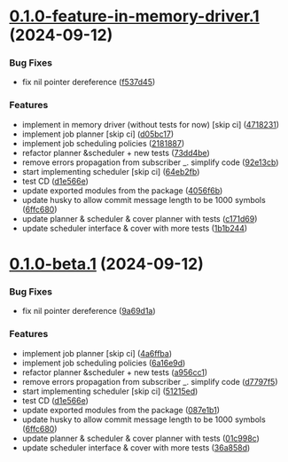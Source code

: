 # [0.1.0-feature-in-memory-driver.1](https://github.com/misikdmytro/gotick/compare/v0.0.1...v0.1.0-feature-in-memory-driver.1) (2024-09-12)


### Bug Fixes

* fix nil pointer dereference ([f537d45](https://github.com/misikdmytro/gotick/commit/f537d4509e3417f3fc2cba5bec2a489e53a2075c))


### Features

* implement in memory driver (without tests for now) [skip ci] ([4718231](https://github.com/misikdmytro/gotick/commit/47182314597e9f382d4342867cc1044d951562ac))
* implement job planner [skip ci] ([d05bc17](https://github.com/misikdmytro/gotick/commit/d05bc17c6b2a3b2f68e88e438f06ccf56ac0d2ec))
* implement job scheduling policies ([2181887](https://github.com/misikdmytro/gotick/commit/21818876bb979556450bcae23a28c1492cbb43d4))
* refactor planner &scheduler + new tests ([73dd4be](https://github.com/misikdmytro/gotick/commit/73dd4be84bfefa1570d2e3f720884f36fe499c82))
* remove errors propagation from subscriber _. simplify code ([92e13cb](https://github.com/misikdmytro/gotick/commit/92e13cbed2be0fe2a4286dcc6a5cf3b0a49b44d3))
* start implementing scheduler [skip ci] ([64eb2fb](https://github.com/misikdmytro/gotick/commit/64eb2fb7990ad808855f748eb68eeb3122c3da58))
* test CD ([d1e566e](https://github.com/misikdmytro/gotick/commit/d1e566e87ed636983f5c382e38684cd5d282d6e0))
* update exported modules from the package ([4056f6b](https://github.com/misikdmytro/gotick/commit/4056f6b11daeeb212b7d1c1b5cb178a0948124c8))
* update husky to allow commit message length to be 1000 symbols ([6ffc680](https://github.com/misikdmytro/gotick/commit/6ffc680194efe51d07d6124eed53351ba79c6028))
* update planner & scheduler & cover planner with tests ([c171d69](https://github.com/misikdmytro/gotick/commit/c171d69e58618992050548a006de35cc5b3a86ea))
* update scheduler interface & cover with more tests ([1b1b244](https://github.com/misikdmytro/gotick/commit/1b1b244529273ed48bd30d5e18e0baf768654d48))

# [0.1.0-beta.1](https://github.com/misikdmytro/gotick/compare/v0.0.1...v0.1.0-beta.1) (2024-09-12)


### Bug Fixes

* fix nil pointer dereference ([9a69d1a](https://github.com/misikdmytro/gotick/commit/9a69d1a86d34365fdf8d3577252ff830b92ed221))


### Features

* implement job planner [skip ci] ([4a6ffba](https://github.com/misikdmytro/gotick/commit/4a6ffbae8993b9e572a8d37da5b99fe0558b60af))
* implement job scheduling policies ([6a16e9d](https://github.com/misikdmytro/gotick/commit/6a16e9db8b07377e9b0c6fe5b2d934985ffe4ef9))
* refactor planner &scheduler + new tests ([a956cc1](https://github.com/misikdmytro/gotick/commit/a956cc1f9f0ba1871133e072926844c026c0c8f6))
* remove errors propagation from subscriber _. simplify code ([d7797f5](https://github.com/misikdmytro/gotick/commit/d7797f5bdc8398f2ededbf79dcfccfa1a248527b))
* start implementing scheduler [skip ci] ([51215ed](https://github.com/misikdmytro/gotick/commit/51215edf7dc5202f0ce54f00a19d02d05eec41ad))
* test CD ([d1e566e](https://github.com/misikdmytro/gotick/commit/d1e566e87ed636983f5c382e38684cd5d282d6e0))
* update exported modules from the package ([087e1b1](https://github.com/misikdmytro/gotick/commit/087e1b14ca91521a06f82560264d65adfa9d0f5c))
* update husky to allow commit message length to be 1000 symbols ([6ffc680](https://github.com/misikdmytro/gotick/commit/6ffc680194efe51d07d6124eed53351ba79c6028))
* update planner & scheduler & cover planner with tests ([01c998c](https://github.com/misikdmytro/gotick/commit/01c998c835dab8127741062a4fdd1ef7243fc602))
* update scheduler interface & cover with more tests ([36a858d](https://github.com/misikdmytro/gotick/commit/36a858d66fdbe3beeb56fb454e486ba650766e8d))
